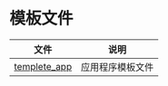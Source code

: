 # 模板文件


| 文件                                                                                 | 说明              |
| ------------------------------------------------------------------------------------ | ----------------- |
| [templete_app](http://120.48.82.24:9100/note_linux_app/templete_app.tar.gz)          | 应用程序模板文件  |
